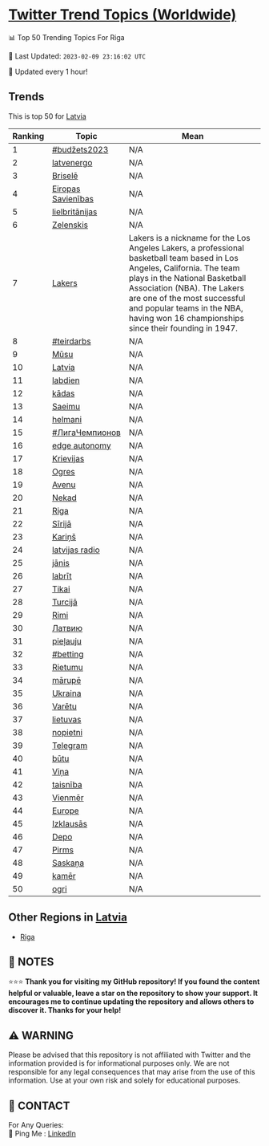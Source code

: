 [Twitter Trend Topics (Worldwide)](https://github.com/ErcinDedeoglu/Twitter-Trend-Topics)
==========


📊 Top 50 Trending Topics For Riga

📆 Last Updated: `2023-02-09 23:16:02 UTC`

🔧 Updated every 1 hour!


## Trends

This is top 50 for [Latvia](</Latvia>)

| Ranking | Topic | Mean |
| ------- | ------------ | ------------ |
| 1 | [#budžets2023](http://twitter.com/search?q=%23bud%c5%beets2023) | N/A |
| 2 | [latvenergo](http://twitter.com/search?q=latvenergo) | N/A |
| 3 | [Briselē](http://twitter.com/search?q=Brisel%c4%93) | N/A |
| 4 | [Eiropas Savienības](http://twitter.com/search?q=Eiropas+Savien%c4%abbas) | N/A |
| 5 | [lielbritānijas](http://twitter.com/search?q=lielbrit%c4%81nijas) | N/A |
| 6 | [Zelenskis](http://twitter.com/search?q=Zelenskis) | N/A |
| 7 | [Lakers](http://twitter.com/search?q=Lakers) | Lakers is a nickname for the Los Angeles Lakers, a professional basketball team based in Los Angeles, California. The team plays in the National Basketball Association (NBA). The Lakers are one of the most successful and popular teams in the NBA, having won 16 championships since their founding in 1947. |
| 8 | [#teirdarbs](http://twitter.com/search?q=%23teirdarbs) | N/A |
| 9 | [Mūsu](http://twitter.com/search?q=M%c5%absu) | N/A |
| 10 | [Latvia](http://twitter.com/search?q=Latvia) | N/A |
| 11 | [labdien](http://twitter.com/search?q=labdien) | N/A |
| 12 | [kādas](http://twitter.com/search?q=k%c4%81das) | N/A |
| 13 | [Saeimu](http://twitter.com/search?q=Saeimu) | N/A |
| 14 | [helmani](http://twitter.com/search?q=helmani) | N/A |
| 15 | [#ЛигаЧемпионов](http://twitter.com/search?q=%23%d0%9b%d0%b8%d0%b3%d0%b0%d0%a7%d0%b5%d0%bc%d0%bf%d0%b8%d0%be%d0%bd%d0%be%d0%b2) | N/A |
| 16 | [edge autonomy](http://twitter.com/search?q=edge+autonomy) | N/A |
| 17 | [Krievijas](http://twitter.com/search?q=Krievijas) | N/A |
| 18 | [Ogres](http://twitter.com/search?q=Ogres) | N/A |
| 19 | [Avenu](http://twitter.com/search?q=Avenu) | N/A |
| 20 | [Nekad](http://twitter.com/search?q=Nekad) | N/A |
| 21 | [Riga](http://twitter.com/search?q=Riga) | N/A |
| 22 | [Sīrijā](http://twitter.com/search?q=S%c4%abrij%c4%81) | N/A |
| 23 | [Kariņš](http://twitter.com/search?q=Kari%c5%86%c5%a1) | N/A |
| 24 | [latvijas radio](http://twitter.com/search?q=latvijas+radio) | N/A |
| 25 | [jānis](http://twitter.com/search?q=j%c4%81nis) | N/A |
| 26 | [labrīt](http://twitter.com/search?q=labr%c4%abt) | N/A |
| 27 | [Tikai](http://twitter.com/search?q=Tikai) | N/A |
| 28 | [Turcijā](http://twitter.com/search?q=Turcij%c4%81) | N/A |
| 29 | [Rimi](http://twitter.com/search?q=Rimi) | N/A |
| 30 | [Латвию](http://twitter.com/search?q=%d0%9b%d0%b0%d1%82%d0%b2%d0%b8%d1%8e) | N/A |
| 31 | [pieļauju](http://twitter.com/search?q=pie%c4%bcauju) | N/A |
| 32 | [#betting](http://twitter.com/search?q=%23betting) | N/A |
| 33 | [Rietumu](http://twitter.com/search?q=Rietumu) | N/A |
| 34 | [mārupē](http://twitter.com/search?q=m%c4%81rup%c4%93) | N/A |
| 35 | [Ukraina](http://twitter.com/search?q=Ukraina) | N/A |
| 36 | [Varētu](http://twitter.com/search?q=Var%c4%93tu) | N/A |
| 37 | [lietuvas](http://twitter.com/search?q=lietuvas) | N/A |
| 38 | [nopietni](http://twitter.com/search?q=nopietni) | N/A |
| 39 | [Telegram](http://twitter.com/search?q=Telegram) | N/A |
| 40 | [būtu](http://twitter.com/search?q=b%c5%abtu) | N/A |
| 41 | [Viņa](http://twitter.com/search?q=Vi%c5%86a) | N/A |
| 42 | [taisnība](http://twitter.com/search?q=taisn%c4%abba) | N/A |
| 43 | [Vienmēr](http://twitter.com/search?q=Vienm%c4%93r) | N/A |
| 44 | [Europe](http://twitter.com/search?q=Europe) | N/A |
| 45 | [Izklausās](http://twitter.com/search?q=Izklaus%c4%81s) | N/A |
| 46 | [Depo](http://twitter.com/search?q=Depo) | N/A |
| 47 | [Pirms](http://twitter.com/search?q=Pirms) | N/A |
| 48 | [Saskaņa](http://twitter.com/search?q=Saska%c5%86a) | N/A |
| 49 | [kamēr](http://twitter.com/search?q=kam%c4%93r) | N/A |
| 50 | [ogri](http://twitter.com/search?q=ogri) | N/A |



## Other Regions in [Latvia](</Latvia>)

* [Riga](</Latvia/Riga.md>)



## 📝 NOTES

⭐⭐⭐ **Thank you for visiting my GitHub repository! If you found the content helpful or valuable, leave a star on the repository to show your support. It encourages me to continue updating the repository and allows others to discover it. Thanks for your help!**


## ⚠️ WARNING

Please be advised that this repository is not affiliated with Twitter and the information provided is for informational purposes only. We are not responsible for any legal consequences that may arise from the use of this information. Use at your own risk and solely for educational purposes.


## 📨 CONTACT

 For Any Queries:  
            🏓 Ping Me : [LinkedIn](https://www.linkedin.com/in/ercindedeoglu/)
